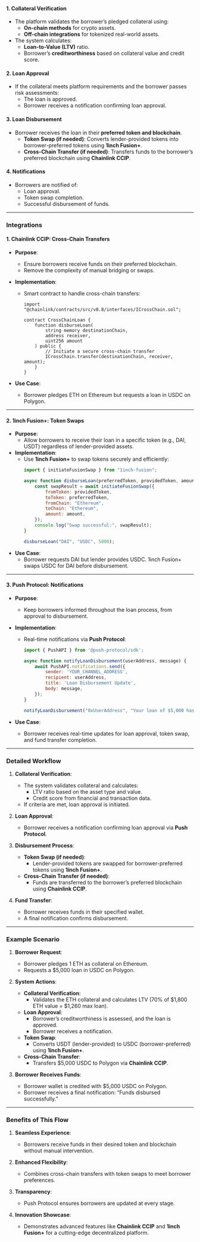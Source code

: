 #### **1. Collateral Verification**
- The platform validates the borrower’s pledged collateral using:
  - **On-chain methods** for crypto assets.
  - **Off-chain integrations** for tokenized real-world assets.
- The system calculates:
  - **Loan-to-Value (LTV)** ratio.
  - Borrower’s **creditworthiness** based on collateral value and credit score.

#### **2. Loan Approval**
- If the collateral meets platform requirements and the borrower passes risk assessments:
  - The loan is approved.
  - Borrower receives a notification confirming loan approval.

#### **3. Loan Disbursement**
- Borrower receives the loan in their **preferred token and blockchain**.
  - **Token Swap (if needed)**: Converts lender-provided tokens into borrower-preferred tokens using **1inch Fusion+**.
  - **Cross-Chain Transfer (if needed)**: Transfers funds to the borrower’s preferred blockchain using **Chainlink CCIP**.

#### **4. Notifications**
- Borrowers are notified of:
  - Loan approval.
  - Token swap completion.
  - Successful disbursement of funds.

---

### **Integrations**

#### **1. Chainlink CCIP: Cross-Chain Transfers**
- **Purpose**:
  - Ensure borrowers receive funds on their preferred blockchain.
  - Remove the complexity of manual bridging or swaps.

- **Implementation**:
  - Smart contract to handle cross-chain transfers:
    ```solidity
    import "@chainlink/contracts/src/v0.8/interfaces/ICrossChain.sol";

    contract CrossChainLoan {
        function disburseLoan(
            string memory destinationChain,
            address receiver,
            uint256 amount
        ) public {
            // Initiate a secure cross-chain transfer
            ICrossChain.transfer(destinationChain, receiver, amount);
        }
    }
    ```
- **Use Case**:
  - Borrower pledges ETH on Ethereum but requests a loan in USDC on Polygon.

---

#### **2. 1inch Fusion+: Token Swaps**
- **Purpose**:
  - Allow borrowers to receive their loan in a specific token (e.g., DAI, USDT) regardless of lender-provided assets.
- **Implementation**:
  - Use **1inch Fusion+** to swap tokens securely and efficiently:
    ```javascript
    import { initiateFusionSwap } from "1inch-fusion";

    async function disburseLoan(preferredToken, providedToken, amount) {
        const swapResult = await initiateFusionSwap({
            fromToken: providedToken,
            toToken: preferredToken,
            fromChain: "Ethereum",
            toChain: "Ethereum",
            amount: amount,
        });
        console.log("Swap successful:", swapResult);
    }

    disburseLoan("DAI", "USDC", 5000);
    ```
- **Use Case**:
  - Borrower requests DAI but lender provides USDC. 1inch Fusion+ swaps USDC for DAI before disbursement.

---

#### **3. Push Protocol: Notifications**
- **Purpose**:
  - Keep borrowers informed throughout the loan process, from approval to disbursement.

- **Implementation**:
  - Real-time notifications via **Push Protocol**:
    ```javascript
    import { PushAPI } from '@push-protocol/sdk';

    async function notifyLoanDisbursement(userAddress, message) {
        await PushAPI.notifications.send({
            sender: 'YOUR_CHANNEL_ADDRESS',
            recipient: userAddress,
            title: 'Loan Disbursement Update',
            body: message,
        });
    }

    notifyLoanDisbursement("0xUserAddress", "Your loan of $5,000 has been disbursed successfully!");
    ```
- **Use Case**:
  - Borrower receives real-time updates for loan approval, token swap, and fund transfer completion.

---

### **Detailed Workflow**

1. **Collateral Verification**:
   - The system validates collateral and calculates:
     - LTV ratio based on the asset type and value.
     - Credit score from financial and transaction data.
   - If criteria are met, loan approval is initiated.

2. **Loan Approval**:
   - Borrower receives a notification confirming loan approval via **Push Protocol**.

3. **Disbursement Process**:
   - **Token Swap (if needed)**:
     - Lender-provided tokens are swapped for borrower-preferred tokens using **1inch Fusion+**.
   - **Cross-Chain Transfer (if needed)**:
     - Funds are transferred to the borrower’s preferred blockchain using **Chainlink CCIP**.

4. **Fund Transfer**:
   - Borrower receives funds in their specified wallet.
   - A final notification confirms disbursement.

---

### **Example Scenario**

1. **Borrower Request**:
   - Borrower pledges 1 ETH as collateral on Ethereum.
   - Requests a $5,000 loan in USDC on Polygon.

2. **System Actions**:
   - **Collateral Verification**:
     - Validates the ETH collateral and calculates LTV (70% of $1,800 ETH value = $1,260 max loan).
   - **Loan Approval**:
     - Borrower’s creditworthiness is assessed, and the loan is approved.
     - Borrower receives a notification.
   - **Token Swap**:
     - Converts USDT (lender-provided) to USDC (borrower-preferred) using **1inch Fusion+**.
   - **Cross-Chain Transfer**:
     - Transfers $5,000 USDC to Polygon via **Chainlink CCIP**.

3. **Borrower Receives Funds**:
   - Borrower wallet is credited with $5,000 USDC on Polygon.
   - Borrower receives a final notification: “Funds disbursed successfully.”

---

### **Benefits of This Flow**

1. **Seamless Experience**:
   - Borrowers receive funds in their desired token and blockchain without manual intervention.

2. **Enhanced Flexibility**:
   - Combines cross-chain transfers with token swaps to meet borrower preferences.

3. **Transparency**:
   - Push Protocol ensures borrowers are updated at every stage.

4. **Innovation Showcase**:
   - Demonstrates advanced features like **Chainlink CCIP** and **1inch Fusion+** for a cutting-edge decentralized platform.